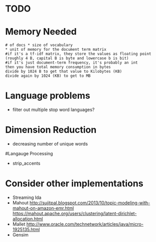 # TODO
# Memory Needed
    # of docs * size of vocabulary
    * unit of memory for the document term matrix
    #if it's a tf-idf matrix, they store the values as floating point (roughly 4 B, capital B is byte and lowercase b is bit)
    #if it's just document-term frequency, it's probably an int
    then you have total memory consumption in bytes
    divide by 1024 B to get that value to Kilobytes (KB)
    divide again by 1024 (KB) to get to MB

# Language problems
* filter out multiple stop word languages?

# Dimension Reduction
* decreasing number of unique words

#Langauge Processing
* strip_accents

# Consider other implementations
* Streaming lda
* Mahout
    http://sujitpal.blogspot.com/2013/10/topic-modeling-with-mahout-on-amazon-emr.html
    https://mahout.apache.org/users/clustering/latent-dirichlet-allocation.html
* Mallet
    http://www.oracle.com/technetwork/articles/java/micro-1925135.html
* Gensim
